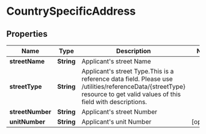 # CountrySpecificAddress

## Properties
Name | Type | Description | Notes
------------ | ------------- | ------------- | -------------
**streetName** | **String** | Applicant&#x27;s street Name | 
**streetType** | **String** | Applicant&#x27;s street Type.This is a reference data field. Please use /utilities/referenceData/{streetType} resource to get valid values of this field with descriptions. | 
**streetNumber** | **String** | Applicant&#x27;s street Number | 
**unitNumber** | **String** | Applicant&#x27;s unit Number |  [optional]
